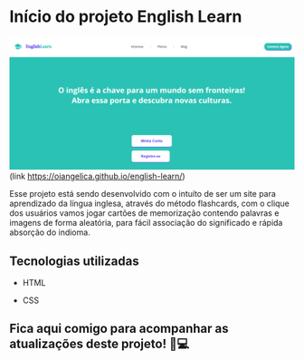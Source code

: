 # Início do projeto English Learn

 <img src="src/image/readme/gif-readme.gif" alt="gif da fase inicial do projeto" > (link https://oiangelica.github.io/english-learn/)

<p>Esse projeto está sendo desenvolvido com o intuíto de ser um site para aprendizado da língua inglesa, através do método flashcards, com o clique dos usuários vamos jogar cartões de memorização contendo palavras e imagens de forma aleatória, para fácil associação do significado e rápida absorção do indioma. </p>

## Tecnologias utilizadas 

- HTML

- CSS

## Fica aqui comigo para acompanhar as atualizações deste projeto! 🚀💻

